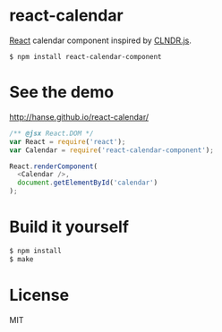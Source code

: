 # react-calendar

[React](http://facebook.github.io/react/) calendar component inspired by [CLNDR.js](http://kylestetz.github.io/CLNDR/).

```
$ npm install react-calendar-component
```

# See the demo
http://hanse.github.io/react-calendar/

```js
/** @jsx React.DOM */
var React = require('react');
var Calendar = require('react-calendar-component');

React.renderComponent(
  <Calendar />,
  document.getElementById('calendar')
);
```


# Build it yourself

```bash
$ npm install
$ make
```

# License
MIT
